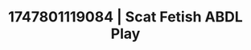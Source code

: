 ---
categories:
- Vore fantasy
- Alt romance
- Back arch
- Breath play
- Bi-curious stories
image: /assets/images/1747801119084.jpg
layout: post
seo:
  description: Featured content with exclusive ABDL Play, Scat Fetish. HD images available.
  keywords: ABDL Play, Scat Fetish
  og_image: /assets/images/1747801119084.jpg
  schema_type: VisualArtwork
tags:
- ABDL Play
- '#1747801119084'
- Scat Fetish
title: 1747801119084 | Scat Fetish ABDL Play
---